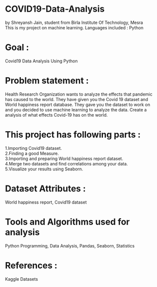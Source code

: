 # COVID19-Data-Analysis
by Shreyansh Jain, student from Birla Institute Of Technology, Mesra<br/>
This is my project on machine learning. Languages included : Python<br/>
# Goal : 
Covid19 Data Analysis Using Python
# Problem statement :
Health Research Organization wants to analyze the effects that pandemic has caused to the world. They have given you the Covid 19 dataset and World happiness report database. They gave you the dataset to work on and you decided to use machine learning to analyze the data. Create a analysis of what effects Covid-19 has on the world.
# This project has following parts  :
1.Importing Covid19 dataset. <br/>
2.Finding a good Measure. <br/>
3.Importing and preparing World happiness report dataset. <br/>
4.Merge two datasets and find correlations among your data.<br/>
5.Visualize your results using Seaborn. <br/>
# Dataset Attributes :
World happiness report, Covid19 dataset
# Tools and Algorithms used for analysis
Python Programming, Data Analysis, Pandas, Seaborn, Statistics
# References :
Kaggle Datasets
